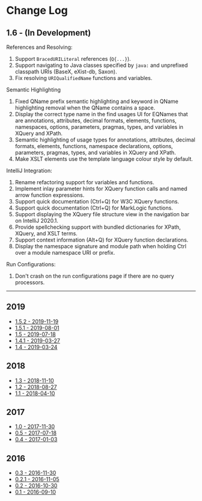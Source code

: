 # Change Log

## 1.6 - (In Development)

References and Resolving:

1.  Support `BracedURILiteral` references (`Q{...}`).
1.  Support navigating to Java classes specified by `java:` and unprefixed
    classpath URIs (BaseX, eXist-db, Saxon).
1.  Fix resolving `URIQualifiedName` functions and variables.

Semantic Highlighting

1.  Fixed QName prefix semantic highlighting and keyword in QName highlighting
    removal when the QName contains a space.
1.  Display the correct type name in the find usages UI for EQNames that are
    annotations, attributes, decimal formats, elements, functions, namespaces,
    options, parameters, pragmas, types, and variables in XQuery and XPath.
1.  Semantic highlighting of usage types for annotations, attributes, decimal
    formats, elements, functions, namespace declarations, options, parameters,
    pragmas, types, and variables in XQuery and XPath.
1.  Make XSLT elements use the template language colour style by default.

IntelliJ Integration:

1.  Rename refactoring support for variables and functions.
1.  Implement inlay parameter hints for XQuery function calls and named arrow
    function expressions.
1.  Support quick documentation (Ctrl+Q) for W3C XQuery functions.
1.  Support quick documentation (Ctrl+Q) for MarkLogic functions.
1.  Support displaying the XQuery file structure view in the navigation bar on
    IntelliJ 2020.1.
1.  Provide spellchecking support with bundled dictionaries for XPath, XQuery,
    and XSLT terms.
1.  Support context information (Alt+Q) for XQuery function declarations.
1.  Display the namespace signature and module path when holding Ctrl over a
    module namespace URI or prefix.

Run Configurations:

1.  Don't crash on the run configurations page if there are no query processors.

-----

## 2019

*  [1.5.2 - 2019-11-19](docs/_posts/2019-11-19-release-1.5.2.md)
*  [1.5.1 - 2019-08-01](docs/_posts/2019-08-01-release-1.5.1.md)
*  [1.5 - 2019-07-18](docs/_posts/2019-07-18-release-1.5.md)
*  [1.4.1 - 2019-03-27](docs/_posts/2019-03-27-release-1.4.1.md)
*  [1.4 - 2019-03-24](docs/_posts/2019-03-24-release-1.4.md)

## 2018

*  [1.3 - 2018-11-10](docs/_posts/2018-11-10-release-1.3.md)
*  [1.2 - 2018-08-27](docs/_posts/2018-08-27-release-1.2.md)
*  [1.1 - 2018-04-10](docs/_posts/2018-04-10-release-1.1.md)

## 2017

*  [1.0 - 2017-11-30](docs/_posts/2017-11-30-release-1.0.md)
*  [0.5 - 2017-07-18](docs/_posts/2017-07-18-release-0.5.md)
*  [0.4 - 2017-01-03](docs/_posts/2017-01-03-release-0.4.md)

## 2016

*  [0.3 - 2016-11-30](docs/_posts/2016-11-30-release-0.3.md)
*  [0.2.1 - 2016-11-05](docs/_posts/2016-11-05-release-0.2.1.md)
*  [0.2 - 2016-10-30](docs/_posts/2016-10-30-release-0.2.md)
*  [0.1 - 2016-09-10](docs/_posts/2016-09-10-release-0.1.md)
